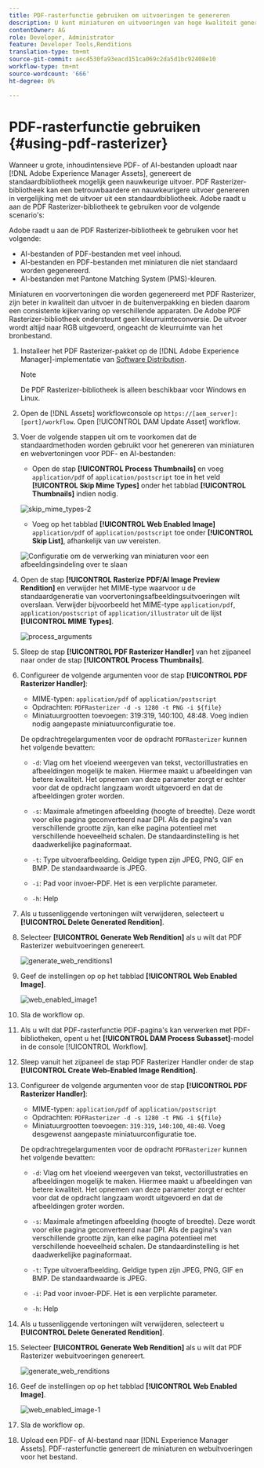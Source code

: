 ```yaml
---
title: PDF-rasterfunctie gebruiken om uitvoeringen te genereren
description: U kunt miniaturen en uitvoeringen van hoge kwaliteit genereren met de Adobe PDF Rasterizer-bibliotheek.
contentOwner: AG
role: Developer, Administrator
feature: Developer Tools,Renditions
translation-type: tm+mt
source-git-commit: aec4530fa93eacd151ca069c2da5d1bc92408e10
workflow-type: tm+mt
source-wordcount: '666'
ht-degree: 0%

---
```



# PDF-rasterfunctie gebruiken {#using-pdf-rasterizer}

Wanneer u grote, inhoudintensieve PDF- of AI-bestanden uploadt naar [!DNL Adobe Experience Manager Assets], genereert de standaardbibliotheek mogelijk geen nauwkeurige uitvoer. PDF Rasterizer-bibliotheek kan een betrouwbaardere en nauwkeurigere uitvoer genereren in vergelijking met de uitvoer uit een standaardbibliotheek. Adobe raadt u aan de PDF Rasterizer-bibliotheek te gebruiken voor de volgende scenario&#39;s:

Adobe raadt u aan de PDF Rasterizer-bibliotheek te gebruiken voor het volgende:

* AI-bestanden of PDF-bestanden met veel inhoud.
* AI-bestanden en PDF-bestanden met miniaturen die niet standaard worden gegenereerd.
* AI-bestanden met Pantone Matching System (PMS)-kleuren.

Miniaturen en voorvertoningen die worden gegenereerd met PDF Rasterizer, zijn beter in kwaliteit dan uitvoer in de buitenverpakking en bieden daarom een consistente kijkervaring op verschillende apparaten. De Adobe PDF Rasterizer-bibliotheek ondersteunt geen kleurruimteconversie. De uitvoer wordt altijd naar RGB uitgevoerd, ongeacht de kleurruimte van het bronbestand.

1. Installeer het PDF Rasterizer-pakket op de [!DNL Adobe Experience Manager]-implementatie van [Software Distribution](https://experience.adobe.com/#/downloads/content/software-distribution/en/aem.html?package=/content/software-distribution/en/details.html/content/dam/aem/public/adobe/packages/cq640/product/assets/aem-assets-pdf-rasterizer-pkg).

   >[!NOTE]
   >
   >De PDF Rasterizer-bibliotheek is alleen beschikbaar voor Windows en Linux.

1. Open de [!DNL Assets] workflowconsole op `https://[aem_server]:[port]/workflow`. Open [!UICONTROL DAM Update Asset] workflow.

1. Voer de volgende stappen uit om te voorkomen dat de standaardmethoden worden gebruikt voor het genereren van miniaturen en webvertoningen voor PDF- en AI-bestanden:

   * Open de stap **[!UICONTROL Process Thumbnails]** en voeg `application/pdf` of `application/postscript` toe in het veld **[!UICONTROL Skip Mime Types]** onder het tabblad **[!UICONTROL Thumbnails]** indien nodig.

   ![skip_mime_types-2](assets/skip_mime_types-2.png)

   * Voeg op het tabblad **[!UICONTROL Web Enabled Image]** `application/pdf` of `application/postscript` toe onder **[!UICONTROL Skip List]**, afhankelijk van uw vereisten.

   ![Configuratie om de verwerking van miniaturen voor een afbeeldingsindeling over te slaan](assets/web_enabled_imageskiplist.png)

1. Open de stap **[!UICONTROL Rasterize PDF/AI Image Preview Rendition]** en verwijder het MIME-type waarvoor u de standaardgeneratie van voorvertoningsafbeeldingsuitvoeringen wilt overslaan. Verwijder bijvoorbeeld het MIME-type `application/pdf`, `application/postscript` of `application/illustrator` uit de lijst **[!UICONTROL MIME Types]**.

   ![process_arguments](assets/process_arguments.png)

1. Sleep de stap **[!UICONTROL PDF Rasterizer Handler]** van het zijpaneel naar onder de stap **[!UICONTROL Process Thumbnails]**.
1. Configureer de volgende argumenten voor de stap **[!UICONTROL PDF Rasterizer Handler]**:

   * MIME-typen: `application/pdf` of `application/postscript`
   * Opdrachten: `PDFRasterizer -d -s 1280 -t PNG -i ${file}`
   * Miniatuurgrootten toevoegen: 319:319, 140:100, 48:48. Voeg indien nodig aangepaste miniatuurconfiguratie toe.

   De opdrachtregelargumenten voor de opdracht `PDFRasterizer` kunnen het volgende bevatten:

   * `-d`: Vlag om het vloeiend weergeven van tekst, vectorillustraties en afbeeldingen mogelijk te maken. Hiermee maakt u afbeeldingen van betere kwaliteit. Het opnemen van deze parameter zorgt er echter voor dat de opdracht langzaam wordt uitgevoerd en dat de afbeeldingen groter worden.

   * `-s`: Maximale afmetingen afbeelding (hoogte of breedte). Deze wordt voor elke pagina geconverteerd naar DPI. Als de pagina&#39;s van verschillende grootte zijn, kan elke pagina potentieel met verschillende hoeveelheid schalen. De standaardinstelling is het daadwerkelijke paginaformaat.

   * `-t`: Type uitvoerafbeelding. Geldige typen zijn JPEG, PNG, GIF en BMP. De standaardwaarde is JPEG.

   * `-i`: Pad voor invoer-PDF. Het is een verplichte parameter.

   * `-h`: Help


1. Als u tussenliggende vertoningen wilt verwijderen, selecteert u **[!UICONTROL Delete Generated Rendition]**.
1. Selecteer **[!UICONTROL Generate Web Rendition]** als u wilt dat PDF Rasterizer webuitvoeringen genereert.

   ![generate_web_renditions1](assets/generate_web_renditions1.png)

1. Geef de instellingen op op het tabblad **[!UICONTROL Web Enabled Image]**.

   ![web_enabled_image1](assets/web_enabled_image1.png)

1. Sla de workflow op.
1. Als u wilt dat PDF-rasterfunctie PDF-pagina&#39;s kan verwerken met PDF-bibliotheken, opent u het **[!UICONTROL DAM Process Subasset]**-model in de console [!UICONTROL Workflow].
1. Sleep vanuit het zijpaneel de stap PDF Rasterizer Handler onder de stap **[!UICONTROL Create Web-Enabled Image Rendition]**.
1. Configureer de volgende argumenten voor de stap **[!UICONTROL PDF Rasterizer Handler]**:

   * MIME-typen: `application/pdf` of `application/postscript`
   * Opdrachten: `PDFRasterizer -d -s 1280 -t PNG -i ${file}`
   * Miniatuurgrootten toevoegen: `319:319`, `140:100`, `48:48`. Voeg desgewenst aangepaste miniatuurconfiguratie toe.

   De opdrachtregelargumenten voor de opdracht `PDFRasterizer` kunnen het volgende bevatten:

   * `-d`: Vlag om het vloeiend weergeven van tekst, vectorillustraties en afbeeldingen mogelijk te maken. Hiermee maakt u afbeeldingen van betere kwaliteit. Het opnemen van deze parameter zorgt er echter voor dat de opdracht langzaam wordt uitgevoerd en dat de afbeeldingen groter worden.

   * `-s`: Maximale afmetingen afbeelding (hoogte of breedte). Deze wordt voor elke pagina geconverteerd naar DPI. Als de pagina&#39;s van verschillende grootte zijn, kan elke pagina potentieel met verschillende hoeveelheid schalen. De standaardinstelling is het daadwerkelijke paginaformaat.

   * `-t`: Type uitvoerafbeelding. Geldige typen zijn JPEG, PNG, GIF en BMP. De standaardwaarde is JPEG.

   * `-i`: Pad voor invoer-PDF. Het is een verplichte parameter.

   * `-h`: Help


1. Als u tussenliggende vertoningen wilt verwijderen, selecteert u **[!UICONTROL Delete Generated Rendition]**.
1. Selecteer **[!UICONTROL Generate Web Rendition]** als u wilt dat PDF Rasterizer webuitvoeringen genereert.

   ![generate_web_renditions](assets/generate_web_renditions.png)

1. Geef de instellingen op op het tabblad **[!UICONTROL Web Enabled Image]**.

   ![web_enabled_image-1](assets/web_enabled_image-1.png)

1. Sla de workflow op.
1. Upload een PDF- of AI-bestand naar [!DNL Experience Manager Assets]. PDF-rasterfunctie genereert de miniaturen en webuitvoeringen voor het bestand.
